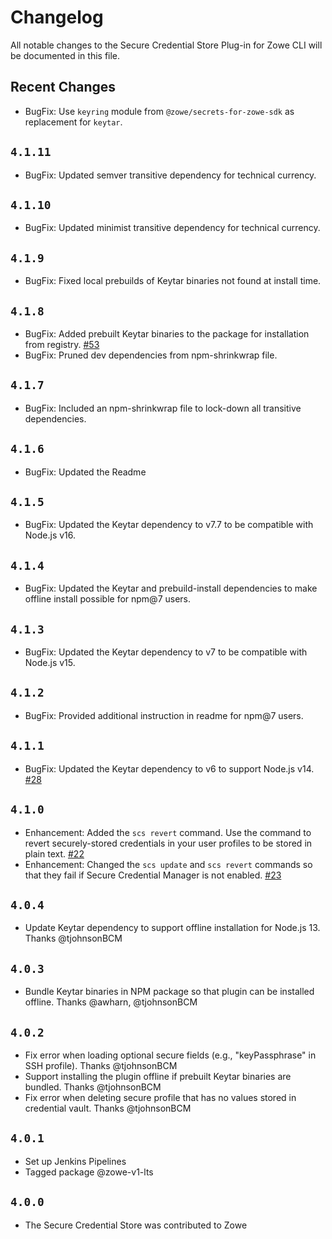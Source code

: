 # Changelog

All notable changes to the Secure Credential Store Plug-in for Zowe CLI will be documented in this file.

## Recent Changes

- BugFix: Use `keyring` module from `@zowe/secrets-for-zowe-sdk` as replacement for `keytar`.

## `4.1.11`

- BugFix: Updated semver transitive dependency for technical currency.

## `4.1.10`

- BugFix: Updated minimist transitive dependency for technical currency.

## `4.1.9`

- BugFix: Fixed local prebuilds of Keytar binaries not found at install time.

## `4.1.8`

- BugFix: Added prebuilt Keytar binaries to the package for installation from registry. [#53](https://github.com/zowe/zowe-cli-scs-plugin/issues/53)
- BugFix: Pruned dev dependencies from npm-shrinkwrap file.

## `4.1.7`

- BugFix: Included an npm-shrinkwrap file to lock-down all transitive dependencies.

## `4.1.6`

- BugFix: Updated the Readme

## `4.1.5`

- BugFix: Updated the Keytar dependency to v7.7 to be compatible with Node.js v16.

## `4.1.4`

- BugFix: Updated the Keytar and prebuild-install dependencies to make offline install possible for npm@7 users.

## `4.1.3`

- BugFix: Updated the Keytar dependency to v7 to be compatible with Node.js v15.

## `4.1.2`

- BugFix: Provided additional instruction in readme for npm@7 users.

## `4.1.1`

- BugFix: Updated the Keytar dependency to v6 to support Node.js v14. [#28](https://github.com/zowe/zowe-cli-scs-plugin/issues/28)

## `4.1.0`

- Enhancement: Added the `scs revert` command. Use the command to revert securely-stored credentials in your user profiles to be stored in plain text. [#22](https://github.com/zowe/zowe-cli-scs-plugin/issues/22)
- Enhancement: Changed the `scs update` and `scs revert` commands so that they fail if Secure Credential Manager is not enabled. [#23](https://github.com/zowe/zowe-cli-scs-plugin/pull/23)

## `4.0.4`

- Update Keytar dependency to support offline installation for Node.js 13. Thanks @tjohnsonBCM

## `4.0.3`

- Bundle Keytar binaries in NPM package so that plugin can be installed offline. Thanks @awharn, @tjohnsonBCM

## `4.0.2`

- Fix error when loading optional secure fields (e.g., "keyPassphrase" in SSH profile). Thanks @tjohnsonBCM
- Support installing the plugin offline if prebuilt Keytar binaries are bundled. Thanks @tjohnsonBCM
- Fix error when deleting secure profile that has no values stored in credential vault. Thanks @tjohnsonBCM

## `4.0.1`

- Set up Jenkins Pipelines
- Tagged package @zowe-v1-lts

## `4.0.0`

- The Secure Credential Store was contributed to Zowe

